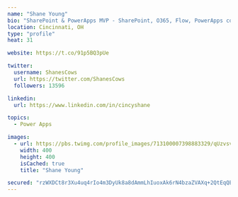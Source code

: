 ```yaml
---
name: "Shane Young"
bio: "SharePoint & PowerApps MVP - SharePoint, O365, Flow, PowerApps consulting? @PowerApps911 | Pure Snark? You found it."
location: Cincinnati, OH
type: "profile"
heat: 31

website: https://t.co/91p5BQ3pUe

twitter:
  username: ShanesCows
  url: https://twitter.com/ShanesCows
  followers: 13596

linkedin:
  url: https://www.linkedin.com/in/cincyshane

topics:
  - Power Apps

images:
  - url: https://pbs.twimg.com/profile_images/713100007398883329/qUzvsvQ3_400x400.jpg
    width: 400
    height: 400
    isCached: true
    title: "Shane Young"

secured: "rzWXDCt8r3Xu4uq4rIo4m3DyUk8a8dAmmLhIuoxAk6rN4bzaZVAXq+2QtEqQEzxDAAMivxOs7q+MxfGMZeZPy5yrAyt2Xo4zx8NlN7+9ThzBZpFKUzBmiGDhIUwdP/flCdVWYlsUVcHSvIdKDfcersdopcvjaYx7siCc2m7vt3TOxT6GzDwNxqbKmlHMcRuYQ4eZ00Y62T6jefahGxSWbDU4WzSIqPfWMlfSvxxsLIGoGAvowLT++Avu/dcfDrYnPr+l5yDUNOMZc6Ud4o8bRh9c8+qJ20V8RDvpNnnyh7Ak0PsaYJp3j0kNZ0/EcGrz6+YGky5j0NIOUodpEr1bbmgFqFoM9pfoUwX7k8QDlAMAzoG+lxRb4IoYGfsfO5A89EVagr6TVQbJ0IqOiEcaaKlgE7EOkm7TELxnqUZxEVI=;N9lRa+gdZsNamwPawpZtxA=="
---
```


